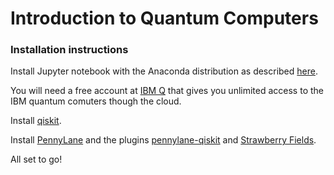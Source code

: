 # Introduction to Quantum Computers

### Installation instructions

Install Jupyter notebook with the Anaconda distribution as described [here](https://jupyter-notebook-beginner-guide.readthedocs.io/en/latest/).

You will need a free account at [IBM Q](https://www.ibm.com/quantum-computing/)
that gives you unlimited access to the IBM quantum comuters though the cloud. 

Install [qiskit](https://qiskit.org/documentation/install.html).

Install [PennyLane](https://pennylane.ai/install.html) and the plugins
[pennylane-qiskit](https://pennylane-qiskit.readthedocs.io/en/latest/installation.html)
and [Strawberry
Fields](https://pennylane-sf.readthedocs.io/en/latest/installing.html).

All set to go!
